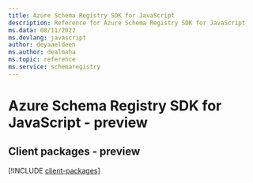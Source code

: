 ```yaml
---
title: Azure Schema Registry SDK for JavaScript
description: Reference for Azure Schema Registry SDK for JavaScript
ms.data: 08/11/2022
ms.devlang: javascript
author: deyaaeldeen
ms.author: dealmaha
ms.topic: reference
ms.service: schemaregistry
---
```

# Azure Schema Registry SDK for JavaScript - preview

## Client packages - preview
[!INCLUDE [client-packages](schema-registry-client-index.md)]